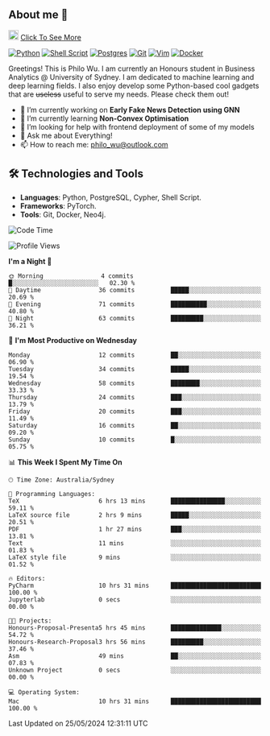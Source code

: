 ## About me 🤗

<a href="#"><img src="https://media.giphy.com/media/hvRJCLFzcasrR4ia7z/giphy.gif" width="20px" height="20px"></a> [Click To See More](https://philowu.notion.site/philowu/Philo-Hao-Wu-8bc7b2a81217493399d7db22df70fbfd)

[![Python](https://img.shields.io/badge/python-3670A0?style=for-the-badge&logo=python&logoColor=ffdd54)](#)
[![Shell Script](https://img.shields.io/badge/shell_script-%23121011.svg?style=for-the-badge&logo=gnu-bash&logoColor=white)](#)
[![Postgres](https://img.shields.io/badge/postgres-%23316192.svg?style=for-the-badge&logo=postgresql&logoColor=white)](#)
[![Git](https://img.shields.io/badge/git-%23F05033.svg?style=for-the-badge&logo=git&logoColor=white)](#)
[![Vim](https://img.shields.io/badge/VIM-%2311AB00.svg?style=for-the-badge&logo=vim&logoColor=white)](#)
[![Docker](https://img.shields.io/badge/docker-%230db7ed.svg?style=for-the-badge&logo=docker&logoColor=white)](#)

Greetings! This is Philo Wu. I am currently an Honours student in Business Analytics \@ University of Sydney. I am dedicated to machine learning and deep learning fields. I also enjoy develop some Python-based cool gadgets that are ~~useless~~ useful to serve my needs. Please check them out!

- 🔭 I’m currently working on **Early Fake News Detection using GNN**
- 🌱 I’m currently learning **Non-Convex Optimisation**
- 🤔 I’m looking for help with frontend deployment of some of my models
- 💬 Ask me about Everything!
- 📫 How to reach me: philo_wu@outlook.com

## 🛠 Technologies and Tools
- **Languages**: Python, PostgreSQL, Cypher, Shell Script.
- **Frameworks**: PyTorch.
- **Tools**: Git, Docker, Neo4j.

<!--START_SECTION:waka-->
![Code Time](http://img.shields.io/badge/Code%20Time-179%20hrs%2043%20mins-blue)

![Profile Views](http://img.shields.io/badge/Profile%20Views-0-blue)

**I'm a Night 🦉** 

```text
🌞 Morning                4 commits           █░░░░░░░░░░░░░░░░░░░░░░░░   02.30 % 
🌆 Daytime                36 commits          █████░░░░░░░░░░░░░░░░░░░░   20.69 % 
🌃 Evening                71 commits          ██████████░░░░░░░░░░░░░░░   40.80 % 
🌙 Night                  63 commits          █████████░░░░░░░░░░░░░░░░   36.21 % 
```
📅 **I'm Most Productive on Wednesday** 

```text
Monday                   12 commits          ██░░░░░░░░░░░░░░░░░░░░░░░   06.90 % 
Tuesday                  34 commits          █████░░░░░░░░░░░░░░░░░░░░   19.54 % 
Wednesday                58 commits          ████████░░░░░░░░░░░░░░░░░   33.33 % 
Thursday                 24 commits          ███░░░░░░░░░░░░░░░░░░░░░░   13.79 % 
Friday                   20 commits          ███░░░░░░░░░░░░░░░░░░░░░░   11.49 % 
Saturday                 16 commits          ██░░░░░░░░░░░░░░░░░░░░░░░   09.20 % 
Sunday                   10 commits          █░░░░░░░░░░░░░░░░░░░░░░░░   05.75 % 
```


📊 **This Week I Spent My Time On** 

```text
🕑︎ Time Zone: Australia/Sydney

💬 Programming Languages: 
TeX                      6 hrs 13 mins       ███████████████░░░░░░░░░░   59.11 % 
LaTeX source file        2 hrs 9 mins        █████░░░░░░░░░░░░░░░░░░░░   20.51 % 
PDF                      1 hr 27 mins        ███░░░░░░░░░░░░░░░░░░░░░░   13.81 % 
Text                     11 mins             ░░░░░░░░░░░░░░░░░░░░░░░░░   01.83 % 
LaTeX style file         9 mins              ░░░░░░░░░░░░░░░░░░░░░░░░░   01.52 % 

🔥 Editors: 
PyCharm                  10 hrs 31 mins      █████████████████████████   100.00 % 
Jupyterlab               0 secs              ░░░░░░░░░░░░░░░░░░░░░░░░░   00.00 % 

🐱‍💻 Projects: 
Honours-Proposal-Presenta5 hrs 45 mins       ██████████████░░░░░░░░░░░   54.72 % 
Honours-Research-Proposal3 hrs 56 mins       █████████░░░░░░░░░░░░░░░░   37.46 % 
Asm                      49 mins             ██░░░░░░░░░░░░░░░░░░░░░░░   07.83 % 
Unknown Project          0 secs              ░░░░░░░░░░░░░░░░░░░░░░░░░   00.00 % 

💻 Operating System: 
Mac                      10 hrs 31 mins      █████████████████████████   100.00 % 
```


 Last Updated on 25/05/2024 12:31:11 UTC
<!--END_SECTION:waka-->
